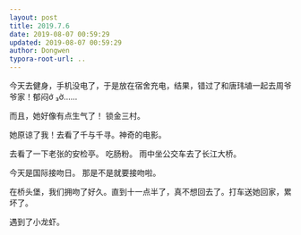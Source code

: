 ```yaml
---
layout: post
title: 2019.7.6
date: 2019-08-07 00:59:29
updated: 2019-08-07 00:59:29
author: Dongwen
typora-root-url: ..
---
```




今天去健身，手机没电了，于是放在宿舍充电，结果，错过了和唐玮埴一起去周爷爷家！郁闷ớ ₃ờ……

而且，她好像有点生气了！
锁金三村。

她原谅了我！去看了千与千寻。神奇的电影。

去看了一下老张的安检亭。
吃肠粉。
雨中坐公交车去了长江大桥。

今天是国际接吻日。
那是不是就要接吻啦。

在桥头堡，我们拥吻了好久。直到十一点半了，真不想回去了。打车送她回家，累坏了。

遇到了小龙虾。